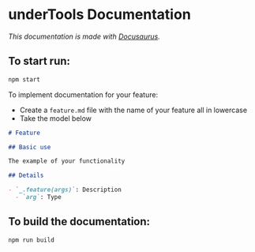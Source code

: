 # underTools Documentation

*This documentation is made with [Docusaurus](https://docusaurus.io/).*

## To start run:

```bash
npm start
```

To implement documentation for your feature:
- Create a `feature.md` file with the name of your feature all in lowercase
- Take the model below

```md
# Feature

## Basic use

The example of your functionality

## Details

- `_.feature(args)`: Description
  - `arg`: Type
```

## To build the documentation:

```bash
npm run build
```
